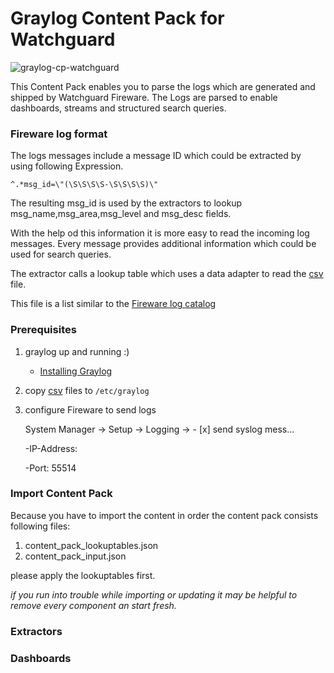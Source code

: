 # Graylog Content Pack for Watchguard


![graylog-cp-watchguard](https://user-images.githubusercontent.com/1869080/39520776-24204032-4e0c-11e8-8f13-65aae3a3fbc8.png)

This Content Pack enables you to parse the logs which are generated and shipped by Watchguard Fireware. The Logs are parsed to enable dashboards, streams and structured search queries.  

###  Fireware log format

The logs messages include a message ID which could be extracted by using following Expression.

`^.*msg_id=\"(\S\S\S\S-\S\S\S\S)\"`

The resulting msg_id is used by the extractors to lookup msg_name,msg_area,msg_level and msg_desc fields.

With the help od this information it is more easy to read the incoming log messages. Every message provides additional information which could be used for search queries.

The extractor calls a lookup table which uses a data adapter to read the [csv](LookupTables/fireware_msg_id_lookup_table.csv) file.

This file is a list similar to the [Fireware log catalog](https://www.watchguard.com/help/docs/fireware/11/en-US/log_catalog/index.html)

### Prerequisites

1. graylog up and running :)
    - [Installing Graylog](http://docs.graylog.org/en/latest/pages/installation.html#installing-graylog)
2. copy [csv](LookupTables/) files to `/etc/graylog`
3. configure Fireware to send logs

    System Manager -> Setup -> Logging -> - [x] send syslog mess...

   -IP-Address: <graylog host>

   -Port: 55514


### Import Content Pack

Because you have to import the content in order the content pack consists following files:

1. content_pack_lookuptables.json
2. content_pack_input.json

please apply the lookuptables first.

*if you run into trouble while importing or updating it may be helpful to remove every component an start fresh.*

### Extractors

### Dashboards
